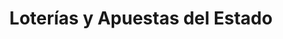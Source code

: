 ---
title: "Loterías y Apuestas del Estado"
url: /motril/loterias-y-apuestas-del-estado/
shop: lotería
---
